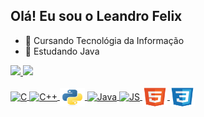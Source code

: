 ## Olá! Eu sou o Leandro Felix

- 🔭 Cursando Tecnológia da Informação
- 🌱 Estudando Java
 <div>
  <a href="https://github.com/leandrofelix20k">
  <img height="170em" src="https://github-readme-stats.vercel.app/api?username=leandrofelix20k&show_icons=true&theme=github_dark&count_private=true&include_all_commits=true&"/>
  <img height="170em" src="https://github-readme-stats.vercel.app/api/top-langs/?username=leandrofelix20k&layout=compact&langs_count=16&theme=github_dark"/>
</div>
<div style="display: inline_block"><br>
  <img align="center" alt="C" height="30" width="40" src="https://cdn.jsdelivr.net/gh/devicons/devicon/icons/c/c-original.svg">
  <img align="center" alt="C++" height="30" width="40" src="https://cdn.jsdelivr.net/gh/devicons/devicon/icons/cplusplus/cplusplus-original.svg">
  <img align="center" alt="Python" height="30" width="40" src="https://raw.githubusercontent.com/devicons/devicon/master/icons/python/python-original.svg">
 <img align="center" alt="Java" height="30" width="40" src="https://cdn.jsdelivr.net/gh/devicons/devicon/icons/java/java-original.svg">
  <img align="center" alt="JS" height="30" width="40" src="https://cdn.jsdelivr.net/gh/devicons/devicon/icons/javascript/javascript-original.svg">
  <img align="center" alt="HTML" height="30" width="40" src="https://raw.githubusercontent.com/devicons/devicon/master/icons/html5/html5-original.svg">
  <img align="center" alt="CSS" height="30" width="40" src="https://raw.githubusercontent.com/devicons/devicon/master/icons/css3/css3-original.svg">
</div>
